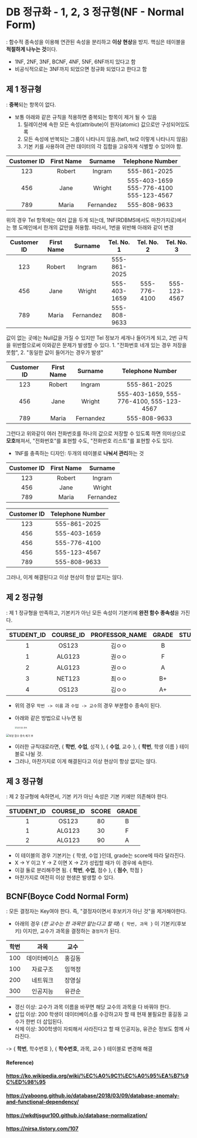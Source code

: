 # DB 정규화 - 1, 2, 3 정규형(NF - Normal Form)

: 함수적 종속성을 이용해 연관된 속성을 분리하고 **이상 현상**을 방지. 핵심은 테이블을 **적절하게 나누는 것**이다.



* 1NF, 2NF, 3NF, BCNF, 4NF, 5NF, 6NF까지 있다고 함
* 비공식적으로는 3NF까지 되었으면 정규화 되었다고 한다고 함



## 제 1 정규형

: **중복**되는 항목이 없다. 

* 보통 아래와 같은 규칙을 적용하면 중복되는 항목이 제거 될 수 있음
  1. 릴레이션에 속한 모든 속성(attribute)이 원자(atomic) 값으로만 구성되어있도록
  2. 모든 속성에 반복되는 그룹이 나타나지 않음.(tel1, tel2 이렇게 나타나지 않음)
  3. 기본 키를 사용하여 관련 데이터의 각 집합을 고유하게 식별할 수 있어야 함.



| Customer ID | First Name |  Surname  |                 Telephone Number                 |
| :---------: | :--------: | :-------: | :----------------------------------------------: |
|     123     |   Robert   |  Ingram   |                   555-861-2025                   |
|     456     |    Jane    |  Wright   | 555-403-1659<br />555-776-4100<br />555-123-4567 |
|     789     |   Maria    | Fernandez |                   555-808-9633                   |

위의 경우 Tel 항목에는 여러 값을 두게 되는데, 1NF(RDBMS에서도 마찬가지로)에서는 행 도메인에서 한개의 값만을 허용함. 따라서, 1번을 위반해 아래와 같이 변경

| Customer ID | First Name |  Surname  |  Tel. No. 1  |  Tel. No. 2  |  Tel. No. 3  |
| :---------: | :--------: | :-------: | :----------: | :----------: | :----------: |
|     123     |   Robert   |  Ingram   | 555-861-2025 |              |              |
|     456     |    Jane    |  Wright   | 555-403-1659 | 555-776-4100 | 555-123-4567 |
|     789     |   Maria    | Fernandez | 555-808-9633 |              |              |

값이 없는 곳에는 Null값을 가질 수 있지만 Tel 정보가 세개나 들어가게 되고, 2번 규칙을 위반함으로써 이와같은 문제가 발생할 수 있다. 1. "전화번호 네개 있는 경우 저장을 못함", 2. "동일한 값이 들어가는 경우가 발생"

| Customer ID | First Name |  Surname  |             Telephone Number             |
| :---------: | :--------: | :-------: | :--------------------------------------: |
|     123     |   Robert   |  Ingram   |               555-861-2025               |
|     456     |    Jane    |  Wright   | 555-403-1659, 555-776-4100, 555-123-4567 |
|     789     |   Maria    | Fernandez |               555-808-9633               |

그런다고 위와같이 여러 전화번호를 하나의 값으로 저장할 수 있도록 하면 의미상으로 **모호**해져서, "전화번호"를 표현할 수도, "전화번호 리스트"를 표현할 수도 있다.



* 1NF를 충족하는 디자인: 두개의 테이블로 **나눠서 관리**하는 것

| Customer ID | First Name |  Surname  |
| :---------: | :--------: | :-------: |
|     123     |   Robert   |  Ingram   |
|     456     |    Jane    |  Wright   |
|     789     |   Maria    | Fernandez |

| Customer ID | Telephone Number |
| :---------: | :--------------: |
|     123     |   555-861-2025   |
|     456     |   555-403-1659   |
|     456     |   555-776-4100   |
|     456     |   555-123-4567   |
|     789     |   555-808-9633   |

그러나, 이게 해결된다고 이상 현상이 항상 없지는 않다.



## 제 2 정규형

: 제 1 정규형을 만족하고, 기본키가 아닌 모든 속성이 기본키에 **완전 함수 종속성**을 가진다.



| **STUDENT_ID** | **COURSE_ID** | **PROFESSOR_NAME** | GRADE | STUDENT_NAME |
| :------------: | :-----------: | :----------------: | :---: | :----------: |
|       1        |     OS123     |       김ㅇㅇ       |   B   |    김ㅇㅇ    |
|       1        |    ALG123     |       권ㅇㅇ       |   F   |    김ㅇㅇ    |
|       2        |    ALG123     |       권ㅇㅇ       |   A   |    이ㅇㅇ    |
|       3        |    NET123     |       최ㅇㅇ       |  B+   |    최ㅇㅇ    |
|       4        |     OS123     |       김ㅇㅇ       |  A+   |    손ㅇㅇ    |

* 위의 경우 `학번 -> 이름` 과 `수업 -> 교수`의 경우 부분함수 종속이 된다.

* 아래와 같은 방법으로 나누면 됨

  <img src="http://dl.dropbox.com/s/q4qcy99obhv6vnu/%EC%8A%A4%ED%81%AC%EB%A6%B0%EC%83%B7%202018-12-03%2010.49.33.png" alt="부분 함수 종속" style="zoom: 33%;" />

<img src="http://dl.dropbox.com/s/v88uavl6zs5jsiz/%EC%8A%A4%ED%81%AC%EB%A6%B0%EC%83%B7%202018-12-03%2010.53.55.png" alt="부분 함수 종속 제거 후" style="zoom:50%;" />

* 이러한 규칙대로라면, { **학번**, **수업**, 성적 }, { **수업**, 교수 }, { **학번**, 학생 이름 } 테이블로 나뉠 것.
* 그러나, 마찬가지로 이게 해결된다고 이상 현상이 항상 없지는 않다.



## 제 3 정규형

: 제 2 정규형에 속하면서, 기본 키가 아닌 속성은 기본 키에만 의존해야 한다.

| **STUDENT_ID** | **COURSE_ID** | SCORE | GRADE |
| :------------: | :-----------: | :---: | :---: |
|       1        |     OS123     |  80   |   B   |
|       1        |    ALG123     |  30   |   F   |
|       2        |    ALG123     |  90   |   A   |

* 이 테이블의 경우 기본키는 { 학생, 수업 }인데, grade는 score에 따라 달라진다.
* X -> Y 이고 Y -> Z 이면 X -> Z가 성립할 때가 이 경우에 속한다.
* 이걸 둘로 분리해주면 됨. { **학번**, **수업**, 점수 }, { **점수**, 학점 }
* 마찬가지로 여전히 이상 현생은 발생할 수 있다.



## BCNF(Boyce Codd Normal Form)

: 모든 결정자는 Key여야 한다. 즉, "결정자이면서 후보키가 아닌 것"을 제거해야한다.



* 아래의 경우 (*한 교수는 한 과목만 맡는다고 할 때*) `{ 학번, 과목 }` 이 기본키(후보키) 이지만, 교수가 과목을 결정하는 `결정자`가 된다.

| 학번 |     과목     |  교수  |
| :--: | :----------: | :----: |
| 100  | 데이터베이스 | 홍길동 |
| 100  |   자료구조   | 임꺽정 |
| 200  |   네트워크   | 장영실 |
| 300  |   인공지능   | 유관순 |

* 갱신 이상: 교수가 과목 이름을 바꾸면 해당 교수의 과목을 다 바꿔야 한다.
* 삽입 이상: 200 학생이 데이터베이스를 수강하고자 할 때 현재 불필요한 홍길동 교수가 한번 더 삽입된다.
* 삭제 이상: 300학생이 자퇴해서 사라진다고 할 때 인공지능, 유관순 정보도 함께 사라진다.

-> { **학번**, 학수번호 }, { **학수번호**, 과목, 교수 } 테이블로 변경해 해결



#### Reference)

#### https://ko.wikipedia.org/wiki/%EC%A0%9C1%EC%A0%95%EA%B7%9C%ED%98%95

#### https://yaboong.github.io/database/2018/03/09/database-anomaly-and-functional-dependency/

#### https://wkdtjsgur100.github.io/database-normalization/

#### https://nirsa.tistory.com/107

